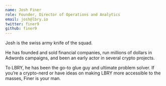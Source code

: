 ```yaml
---
name: Josh Finer
role: Founder, Director of Operations and Analytics
email: josh@lbry.io
twitter: finer9
github: finer9
---
```

Josh is the swiss army knife of the squad. 

He has founded and sold financial companies, run millions of dollars in Adwords campaigns, and been an early actor in several crypto projects. 

To LBRY, he has been the go-to glue guy and ultimate problem solver. If you’re a crypto-nerd or have ideas on making LBRY more accessible to the masses, Finer is your man.
